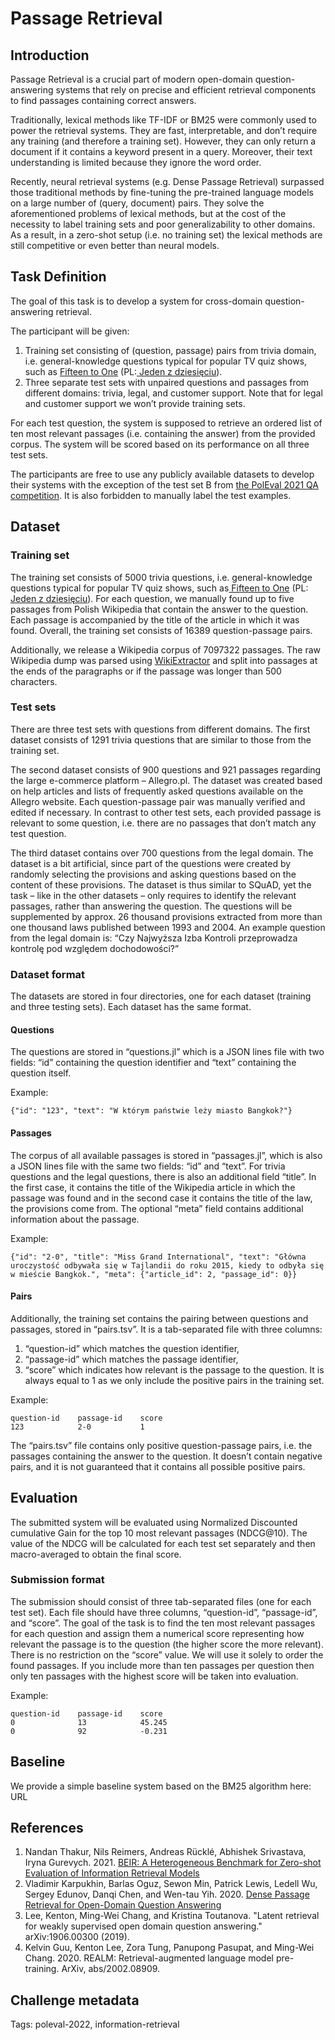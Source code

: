 # Passage Retrieval

## Introduction
Passage Retrieval is a crucial part of modern open-domain question-answering systems that rely on precise and efficient retrieval components to find passages containing correct answers.

Traditionally, lexical methods like TF-IDF or BM25 were commonly used to power the retrieval systems. They are fast, interpretable, and don’t require any training (and therefore a training set). However, they can only return a document if it contains a keyword present in a query. Moreover, their text understanding is limited because they ignore the word order.

Recently, neural retrieval systems (e.g. Dense Passage Retrieval) surpassed those traditional methods by fine-tuning the pre-trained language models on a large number of (query, document) pairs. They solve the aforementioned problems of lexical methods, but at the cost of the necessity to label training sets and poor generalizability to other domains. As a result, in a zero-shot setup (i.e. no training set) the lexical methods are still competitive or even better than neural models.


## Task Definition
The goal of this task is to develop a system for cross-domain question-answering retrieval.

The participant will be given:

1. Training set consisting of (question, passage) pairs from trivia domain, i.e. general-knowledge questions typical for popular TV quiz shows, such as [Fifteen to One](https://en.wikipedia.org/wiki/Fifteen_to_One) (PL:[ Jeden z dziesięciu](https://pl.wikipedia.org/wiki/Jeden_z_dziesi%C4%99ciu)).
2. Three separate test sets with unpaired questions and passages from different domains: trivia, legal, and customer support. Note that for legal and customer support we won’t provide training sets.

For each test question, the system is supposed to retrieve an ordered list of ten most relevant passages (i.e. containing the answer) from the provided corpus. The system will be scored based on its performance on all three test sets.

The participants are free to use any publicly available datasets to develop their systems with the exception of the test set B from [the PolEval 2021 QA competition](http://2021.poleval.pl/tasks/task4). It is also forbidden to manually label the test examples.


## Dataset

### Training set
The training set consists of 5000 trivia questions, i.e. general-knowledge questions typical for popular TV quiz shows, such as[ Fifteen to One](https://en.wikipedia.org/wiki/Fifteen_to_One) (PL:[ Jeden z dziesięciu](https://pl.wikipedia.org/wiki/Jeden_z_dziesi%C4%99ciu)). For each question, we manually found up to five passages from Polish Wikipedia that contain the answer to the question. Each passage is accompanied by the title of the article in which it was found. Overall, the training set consists of 16389 question-passage pairs.

Additionally, we release a Wikipedia corpus of 7097322 passages. The raw Wikipedia dump was parsed using [WikiExtractor](https://github.com/attardi/wikiextractor) and split into passages at the ends of the paragraphs or if the passage was longer than 500 characters.


### Test sets
There are three test sets with questions from different domains. The first dataset consists of 1291 trivia questions that are similar to those from the training set.

The second dataset consists of 900 questions and 921 passages regarding the large e-commerce platform – Allegro.pl. The dataset was created based on help articles and lists of frequently asked questions available on the Allegro website. Each question-passage pair was manually verified and edited if necessary. In contrast to other test sets, each provided passage is relevant to some question, i.e. there are no passages that don’t match any test question.

The third dataset contains over 700 questions from the legal domain. The dataset is a bit artificial, since part of the questions were created by randomly selecting the provisions and asking questions based on the content of these provisions. The dataset is thus similar to SQuAD, yet the task – like in the other datasets – only requires to identify the relevant passages, rather than answering the question. The questions will be supplemented by approx. 26 thousand provisions extracted from more than one thousand laws published between 1993 and 2004. An example question from the legal domain is: “Czy Najwyższa Izba Kontroli przeprowadza kontrolę pod względem dochodowości?”


### Dataset format
The datasets are stored in four directories, one for each dataset (training and three testing sets). Each dataset has the same format.


#### Questions
The questions are stored in “questions.jl” which is a JSON lines file with two fields: “id” containing the question identifier and “text” containing the question itself.

Example:

```
{"id": "123", "text": "W którym państwie leży miasto Bangkok?"}
```



#### Passages
The corpus of all available passages is stored in “passages.jl”, which is also a JSON lines file with the same two fields: “id” and “text”. For trivia questions and the legal questions, there is also an additional field “title”. In the first case, it contains the title of the Wikipedia article in which the passage was found and in the second case it contains the title of the law, the provisions come from. The optional “meta” field contains additional information about the passage.

Example:

```
{"id": "2-0", "title": "Miss Grand International", "text": "Główna uroczystość odbywała się w Tajlandii do roku 2015, kiedy to odbyła się w mieście Bangkok.", "meta": {"article_id": 2, "passage_id": 0}}
```

#### Pairs
Additionally, the training set contains the pairing between questions and passages, stored in “pairs.tsv”. It is a tab-separated file with three columns:

1. “question-id” which matches the question identifier,
2. “passage-id” which matches the passage identifier,
3. “score” which indicates how relevant is the passage to the question. It is always equal to 1 as we only include the positive pairs in the training set.

Example:

```
question-id    passage-id    score
123            2-0           1
```

The “pairs.tsv” file contains only positive question-passage pairs, i.e. the passages containing the answer to the question. It doesn’t contain negative pairs, and it is not guaranteed that it contains all possible positive pairs.

## Evaluation
The submitted system will be evaluated using Normalized Discounted cumulative Gain for the top 10 most relevant passages (NDCG@10). The value of the NDCG will be calculated for each test set separately and then macro-averaged to obtain the final score.

### Submission format
The submission should consist of three tab-separated files (one for each test set). Each file should have three columns, “question-id”, “passage-id”, and “score”. The goal of the task is to find the ten most relevant passages for each question and assign them a numerical score representing how relevant the passage is to the question (the higher score the more relevant). There is no restriction on the “score” value. We will use it solely to order the found passages. If you include more than ten passages per question then only ten passages with the highest score will be taken into evaluation.

Example:

```
question-id    passage-id    score
0              13            45.245
0              92            -0.231
```

## Baseline
We provide a simple baseline system based on the BM25 algorithm here: URL

## References
1. Nandan Thakur, Nils Reimers, Andreas Rücklé, Abhishek Srivastava, Iryna Gurevych. 2021. [BEIR: A Heterogeneous Benchmark for Zero-shot Evaluation of Information Retrieval Models](https://openreview.net/forum?id=wCu6T5xFjeJ)
2. Vladimir Karpukhin, Barlas Oguz, Sewon Min, Patrick Lewis, Ledell Wu, Sergey Edunov, Danqi Chen, and Wen-tau Yih. 2020. [Dense Passage Retrieval for Open-Domain Question Answering](https://aclanthology.org/2020.emnlp-main.550/)
3. Lee, Kenton, Ming-Wei Chang, and Kristina Toutanova. "Latent retrieval for weakly supervised open domain question answering." arXiv:1906.00300 (2019).
4. Kelvin Guu, Kenton Lee, Zora Tung, Panupong Pasupat, and Ming-Wei Chang. 2020. REALM: Retrieval-augmented language model pre-training. ArXiv, abs/2002.08909.

## Challenge metadata

Tags: poleval-2022, information-retrieval
